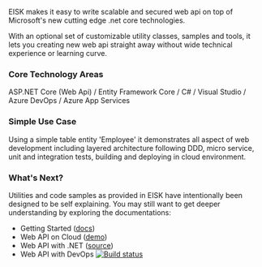 EISK makes it easy to write scalable and secured web api on top of Microsoft's new cutting edge .net core technologies. 

With an optional set of customizable utility classes, samples and tools, it lets you creating new web api straight away without wide technical experience or learning curve.

### Core Technology Areas

ASP.NET Core (Web Api) / Entity Framework Core / C# / Visual Studio / Azure DevOps / Azure App Services 

### Simple Use Case

Using a simple table entity 'Employee' it demonstrates all aspect of web development including layered architecture following DDD, micro service, unit and integration tests, building and deploying in cloud environment. 

### What's Next?

Utilities and code samples as provided in EISK have intentionally been designed to be self explaining. You may still want to get deeper understanding by exploring the documentations:

* Getting Started ([docs](https://eisk.github.io/eisk.webapi/docs/get-started/index.html))
* Web API on Cloud ([demo](https://eisk-webapi.azurewebsites.net/index.html))
* Web API with .NET ([source](https://github.com/EISK/eisk.webapi))
* Web API with DevOps [![Build status](https://dev.azure.com/EiskOps/Eisk/_apis/build/status/Eisk-WebApi-TemplatePack-CI)](https://dev.azure.com/EiskOps/Eisk/_build/latest?definitionId=3) 


